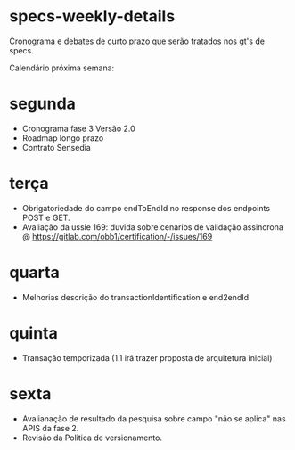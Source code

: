 # specs-weekly-details
Cronograma e debates de curto prazo que serão tratados nos gt's de specs. 


Calendário próxima semana: 

# segunda
- Cronograma fase 3 Versão 2.0
- Roadmap longo prazo
- Contrato Sensedia
# terça
- Obrigatoriedade do campo endToEndId no response dos endpoints
POST e GET. 
- Avaliação da ussie 169: duvida sobre cenarios de validação assincrona @ https://gitlab.com/obb1/certification/-/issues/169
# quarta
-  Melhorias descrição do transactionIdentification e end2endId
# quinta
- Transação temporizada (1.1 irá trazer proposta de arquitetura inicial)
# sexta
- Avalianação de resultado da pesquisa sobre campo "não se aplica" nas APIS da fase 2. 
- Revisão da Politica de versionamento.
